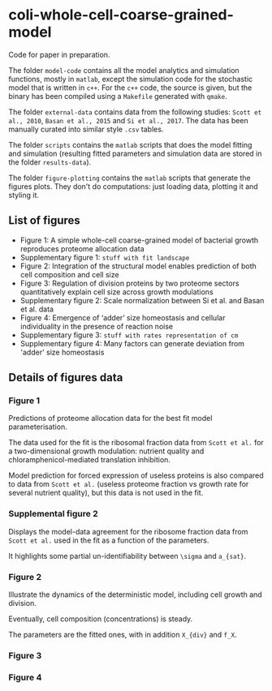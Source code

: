 # coli-whole-cell-coarse-grained-model

Code for paper in preparation.

The folder `model-code` contains all the model analytics and simulation functions, mostly in `matlab`, except the simulation code for the stochastic model that is written in `c++`.
For the `c++` code, the source is given, but the binary has been compiled using a `Makefile` generated with `qmake`.

The folder `external-data` contains data from the following studies: `Scott et al., 2010`, `Basan et al., 2015` and `Si et al., 2017`.
The data has been manually curated into similar style `.csv` tables.

The folder `scripts` contains the `matlab` scripts that does the model fitting and simulation (resulting fitted parameters and simulation data are stored in the folder `results-data`).

The folder `figure-plotting` contains the `matlab` scripts that generate the figures plots. They don't do computations: just loading data, plotting it and styling it.

## List of figures

* Figure 1: A simple whole-cell coarse-grained model of bacterial growth reproduces proteome allocation data
* Supplementary figure 1: `stuff with fit landscape`
* Figure 2: Integration of the structural model enables prediction of both cell composition and cell size
* Figure 3: Regulation of division proteins by two proteome sectors quantitatively explain cell size across growth modulations
* Supplementary figure 2: Scale normalization between Si et al. and Basan et al. data
* Figure 4: Emergence of ‘adder’ size homeostasis and cellular individuality in the presence of reaction noise
* Supplementary figure 3: `stuff with rates representation of cm`
* Supplementary figure 4: Many factors can generate deviation from 'adder' size homeostasis


## Details of figures data

### Figure 1

Predictions of proteome allocation data for the best fit model parameterisation.

The data used for the fit is the ribosomal fraction data from `Scott et al.` for a two-dimensional growth modulation: nutrient quality and chloramphenicol-mediated translation inhibition.

Model prediction for forced expression of useless proteins is also compared to data from `Scott et al.` (useless proteome fraction vs growth rate for several nutrient quality), but this data is not used in the fit.

### Supplemental figure 2

Displays the model-data agreement for the ribosome fraction data from `Scott et al.` used in the fit as a function of the parameters.

It highlights some partial un-identifiability between `\sigma` and `a_{sat}`.

### Figure 2

Illustrate the dynamics of the deterministic model, including cell growth and division.

Eventually, cell composition (concentrations) is steady.

The parameters are the fitted ones, with in addition `X_{div}` and `f_X`.

### Figure 3



### Figure 4

